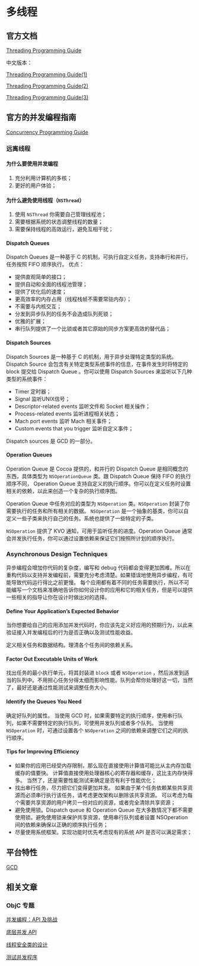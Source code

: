 # 多线程
## 官方文档
[Threading Programming Guide](https://developer.apple.com/library/archive/documentation/Cocoa/Conceptual/Multithreading/Introduction/Introduction.html)

中文版本：

[Threading Programming Guide(1)](http://yulingtianxia.com/blog/2017/08/28/Threading-Programming-Guide-1/)

[Threading Programming Guide(2)](http://yulingtianxia.com/blog/2017/09/17/Threading-Programming-Guide-2/)

[Threading Programming Guide(3)](http://yulingtianxia.com/blog/2017/10/08/Threading-Programming-Guide-3/)

## 官方的并发编程指南
[Concurrency Programming Guide](https://developer.apple.com/library/archive/documentation/General/Conceptual/ConcurrencyProgrammingGuide/ConcurrencyandApplicationDesign/ConcurrencyandApplicationDesign.html)

### 远离线程
#### 为什么要使用并发编程
1. 充分利用计算机的多核；
2. 更好的用户体验；

#### 为什么避免使用线程（`NSThread`）
1. 使用 `NSThread` 你需要自己管理线程池；
2. 需要根据系统的状态调整线程的数量；
3. 需要保持线程的高效运行，避免互相干扰；

#### Dispatch Queues
Dispatch Queues 是一种基于 C 的机制，可执行自定义任务，支持串行和并行，任务按照 FIFO 顺序执行。
优点：
- 提供直观简单的接口；
- 提供自动和全面的线程池管理；
- 提供了优化后的速度；
- 更高效率的内存占用（线程栈帧不需要常驻内存）；
- 不需要与内核交互；
- 分发到异步队列的任务不会造成队列死锁；
- 优雅的扩展；
- 串行队列提供了一个比锁或者其它原始的同步方案更高效的替代品；

#### Dispatch Sources
Dispatch Sources 是一种基于 C 的机制，用于异步处理特定类型的系统。 Dispatch Source 会包含有关特定类型系统事件的信息，在事件发生时将特定的 block 提交给 Dispatch Queue 。你可以使用 Dispatch Sources 来监听以下几种类型的系统事件：

- Timer 定时器；
- Signal 监听UNIX信号；
- Descriptor-related events 监听文件和 Socket 相关操作；
- Process-related events 监听进程相关状态；
- Mach port events 监听 Mach 相关事件；
- Custom events that you trigger 监听自定义事件；

Dispatch sources 是 GCD 的一部分。

#### Operation Queues
Operation Queue 是 Cocoa 提供的，和并行的 Dispatch Queue 是相同概念的东西，具体类型为 `NSOperationQueue` 类。跟 Dispatch Queue 保持 FIFO 的执行顺序不同， Operation Queue 支持自定义的执行顺序。你可以在定义任务时设置相关的依赖，以此来创造一个复杂的执行顺序图。

Operation Queue 中任务对应的类型为 `NSOperation` 类。`NSOperation` 封装了你需要执行的任务和所有相关的数据。 `NSOperation` 是一个抽象的基类，你可以自定义一些子类来执行自己的任务。系统也提供了一些特定的子类。

`NSOperation` 提供了 KVO 通知，可用于监听任务的进度。Operation Queue 通常会并发执行任务，你可以通过设置依赖来保证它们按照所计划的顺序执行。

### Asynchronous Design Techniques
异步编程会增加你代码的复杂度，编写和 debug 代码都会变得更加困难。所以在重构代码以支持并发编程前，需要充分考虑清楚。如果错误地使用异步编程，有可能导致代码运行得比之前更慢。
每个应用都有着不同的任务需要执行，所以不可能编写一个文档来准确地告诉你如何设计你的应用和它的相关任务，但是可以提供一些相关的指导让你在设计时做出对的选择。

#### Define Your Application’s Expected Behavior
当你想要给自己的应用添加并发代码时，你应该先定义好应用的预期行为，以此来验证接入并发编程后的行为是否正确以及测试性能收益。

定义相关任务和数据结构。理清各个任务间的依赖关系。

#### Factor Out Executable Units of Work
找出任务的最小执行单元，将其封装进 `block` 或者 `NSOperation` ，然后派发到适当的队列中。不用担心任务分得太细而影响性能。队列会帮你处理好这一切，当然了，最好还是通过性能测试来调整任务大小。

#### Identify the Queues You Need

确定好队列的属性。
当使用 GCD 时，如果需要特定的执行顺序，使用串行队列，如果不需要特定的执行队列，可使用并发队列或者多个队列。
当使用 `NSOperation` 时，可通过设置各个 `NSOperation` 之间的依赖来调整它们之间的执行顺序。

#### Tips for Improving Efficiency
- 如果你的应用已经受内存限制，那么现在直接使用计算值可能比从主内存加载缓存的值要快。 计算值直接使用处理器核心的寄存器和缓存，这比主内存快得多。 当然了，还是需要性能测试来确定是否有利于性能优化；
- 找出串行任务，尽力把它们变得更加并发。 如果由于某个任务依赖某些共享资源而必须串行执行该任务，请考虑更改架构以删除该共享资源。 可以考虑为每个需要共享资源的用户拷贝一份对应的资源，或者完全清除共享资源；
- 避免使用锁。Dispatch queue 和 Operation Queue 在大多数情况下都不需要使用锁。避免使用锁来保护共享资源，使用串行队列或者设置 NSOperation 间的依赖来确保以正确的顺序执行任务；
- 尽量使用系统框架。实现功能时优先考虑现有的系统 API 是否可以满足需求；

## 平台特性

[GCD](GCD.md)

## 相关文章

### ObjC 专题

[并发编程：API 及挑战](https://objccn.io/issue-2-1/)

[底层并发 API](https://objccn.io/issue-2-3/)

[线程安全类的设计](https://objccn.io/issue-2-4/)

[测试并发程序](https://objccn.io/issue-2-5/)
